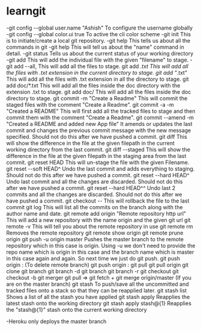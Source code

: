 # learngit

-git config --global user.name "Ashish"
	To configure the username globally
-git config --global color.ui true
	To active the cli color scheme
-git init
	This is to initiate/create a local git repository.
-git help
	This tells us about all the commands in git
-git help <name>
	This will tell us about the "name" command in detail.
-git status
	Tells us about the current status of your working directory
-git add <filename> 
	This will add the individual file with the given "filename" to stage.
-git add --all,
	This will add all the files to stage.
git add *.txt
	This will add all the files with .txt extension in the current directory to stage.
git add "*.txt"
	This will add all the files with .txt extension in all the directory to stage. 
git add doc/*.txt
	This will add all the files inside the doc directory with the extension .txt to stage.
git add doc/
	This will add all the files inside the doc directory to stage.
git commit -m "Create a Readme"
	This will commit the staged files with the comment "Create a Readme".
git commit -a -m "Created a README"
	This will first add all the tracked files to stage and then commit them with the comment "Create a Readme".
git commit --amend -m "Created a README and added new App file"
	It amends or updates the last commit and changes the previous commit message with the new message specified.
	Should not do this after we have pushed a commit.
git diff <filepath>
	This will show the difference in the file at the given filepath in the current working directory from the last commit.
git diff <filepath> --staged
	This will show the difference in the file at the given filepath in the staging area from the last commit.
git reset HEAD <Filename> 
	This will un-stage the file with the given Filename.
git reset --soft HEAD^ 
	Undo the last commit and adds everything to staging. Should not do this after we have pushed a commit.
git reset --hard HEAD^
	Undo last commit and all the changes are discarded. Should not do this after we have pushed a commit.
git reset --hard HEAD^^
	Undo last 2 commits and all the changes are discarded. Should not do this after we have pushed a commit.
git checkout -- <Filename>
	This will rollback the file to the last commit
git log
	This will list all the commits on the branch along with the author name and date.
git remote add origin "Remote repository http url"
	This will add a new repository with the name origin and the given git url 
git remote -v
	This will tell you about the remote repository in use
git remote rm <name>
	Removes the remote repository
git remote show origin
git remote prune origin
git push -u origin master
	Pushes the master branch to the remote repository which in this case is origin. Using -u we don't need to provide the repo name
	which is origin in this case and the branch name which is master in this case again and again. So next time we just do git push.
git push origin :<branch name> (To delete remote branch)
git push origin <local branch name>:<remote branch name>
git pull
git pull origin <branch name>
git clone <Remote repository http url> <folder name>
git branch <branch name>
git branch -d <branch name>
git branch
git branch -r
git checkout <branch name>
git checkout -b <branch name>
git merger <branch name>
git pull => git fetch + git merge origin/master (If you are on the master branch)
git stash 
	To push/save all the uncommitted and tracked files onto a stack so that they can be reapplied later.
git stash list
	Shows a list of all the stash you have applied
git stash apply
	Reapplies the latest stash onto the working directory
git stash apply stash@{1}
	Reapplies the "stash@{1}" stash onto the current working directory

-Heroku only deploys the master branch
